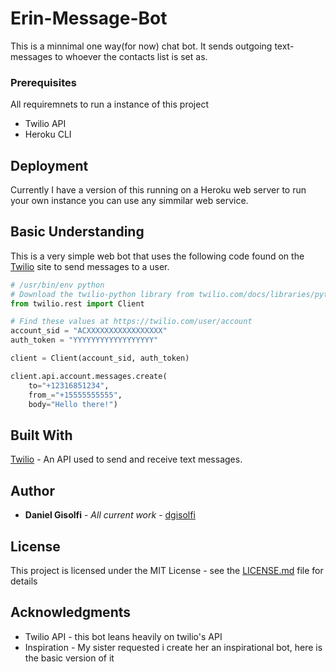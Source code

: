 # Erin-Message-Bot

This is a minnimal one way(for now) chat bot. It sends outgoing text-messages to whoever the contacts list is set as.

### Prerequisites

All requiremnets to run a instance of this project

* Twilio API
* Heroku CLI

## Deployment

Currently I have a version of this running on a Heroku web server to run your own instance you can use any  simmilar web service.

## Basic Understanding

This is a very simple web bot that uses the following code found on the [Twilio](https://www.twilio.com/docs/quickstart/python/sms/sending-via-rest) site to send messages to a user.

```python
# /usr/bin/env python
# Download the twilio-python library from twilio.com/docs/libraries/python
from twilio.rest import Client

# Find these values at https://twilio.com/user/account
account_sid = "ACXXXXXXXXXXXXXXXXX"
auth_token = "YYYYYYYYYYYYYYYYYY"

client = Client(account_sid, auth_token)

client.api.account.messages.create(
    to="+12316851234",
    from_="+15555555555",
    body="Hello there!")
```



## Built With

[Twilio](https://github.com/twilio) - An API used to send and receive text messages.

## Author

- **Daniel Gisolfi** - *All current work* - [dgisolfi](https://github.com/dgisolfi)

## License

This project is licensed under the MIT License - see the [LICENSE.md](https://gist.github.com/PurpleBooth/LICENSE.md) file for details

## Acknowledgments

- Twilio API - this bot leans heavily on twilio's API
- Inspiration - My sister requested i create her an inspirational bot, here is the basic version of it

